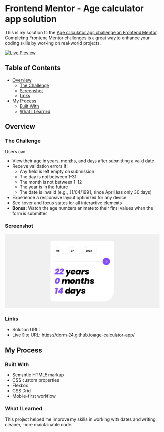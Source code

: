 # Frontend Mentor - Age calculator app solution

This is my solution to the [Age calculator app challenge on Frontend Mentor](https://www.frontendmentor.io/challenges/age-calculator-app-dF9DFFpj-Q). Completing Frontend Mentor challenges is a great way to enhance your coding skills by working on real-world projects.

[![Live Preview](https://img.shields.io/badge/Live%20Preview-blue?style=for-the-badge&logo=web&logoColor=white)](https://dorm-24.github.io/age-calculator-app/)

## Table of Contents

- [Overview](#overview)
  - [The Challenge](#the-challenge)
  - [Screenshot](#screenshot)
  - [Links](#links)
- [My Process](#my-process)
  - [Built With](#built-with)
  - [What I Learned](#what-i-learned)

## Overview

### The Challenge

Users can:

- View their age in years, months, and days after submitting a valid date
- Receive validation errors if:
  - Any field is left empty on submission
  - The day is not between 1–31
  - The month is not between 1–12
  - The year is in the future
  - The date is invalid (e.g., 31/04/1991, since April has only 30 days)
- Experience a responsive layout optimized for any device
- See hover and focus states for all interactive elements
- **Bonus:** Watch the age numbers animate to their final values when the form is submitted

### Screenshot

![Screenshot](./design/screenshot/preview.png)

### Links

- Solution URL:
- Live Site URL: https://dorm-24.github.io/age-calculator-app/

## My Process

### Built With

- Semantic HTML5 markup
- CSS custom properties
- Flexbox
- CSS Grid
- Mobile-first workflow

### What I Learned

This project helped me improve my skills in working with dates and writing cleaner, more maintainable code.